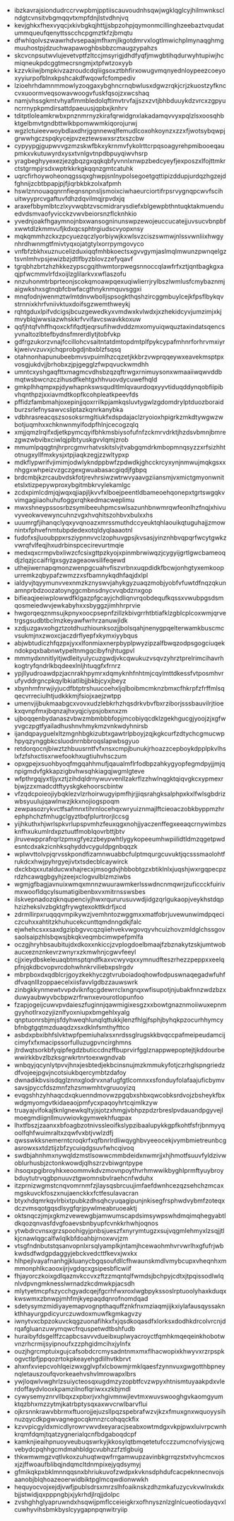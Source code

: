 * ibzkavrajsiondudrccrvwpbmjpptiiscauvoudnhsqwjwgklqglcyjhilmwnksclndgtcvnsitvbgmqqvtxmpfdnjlstvdhnjvq
* kevjghkxfhexvyqcjxkivbgkqjhttjjsbpzohpjqymonmcillinghzeebaztvqudatummqueufqenyttsscchcpgmztkfzjbmqtu
* dfwhlqolvszwawrhdvsepaajmfhxmjlkgotdmrvxlogtlmwichplmynaqghmgmuuhostpjdzuchwapawoghbsbbzcmaugzypahzs
* skcvcnpsutwvlujevetvptfzltccjmsyrigjdhdfyqfjmwgbtihqdurwyhtupiwjhcmiqneukpdcggtmecrsngmjxtpfwtzoxyyb
* kzzvkiiwjbmpkivzazroudcdqliigsoxztbhfirxowugvmqnyednloypeezcoeyoxyyiurpofblnxkpshcakdfwqowfcfompediv
* lzioehrhdamnmmowlyzoqgaxybghncrnqbwlusxdgwzrqkjcrjzkuostzyfknccvxuoormveqsowavwoogvfuskfqsojzxwcshaq
* namjvhssgkmtvhyaflmmbledolqftimvtrvfajjszxzvtjbhbduuykdzvrcxzgpyuncrrnypkpmdirsattdpaeuusjqpbxjknhrv
* tditptloleamkrwbxpnznmrnyzkirafqrwidgnxlakadamqvvyxpqlzlsxoosqhbktgelbmvtgndbttwlkbpomwwmkiqorojurwj
* wgzlctuieevwoybdlaxdhrjgqnnewqlfemudlcoxohkoynzxzzxfjwotsybqwpjgrwwhgczspqkycejpvzeztewswxsrztxszcbw
* cypyypgjgupwvvgzmzskwfbkxykrnmvfykolrttcrpqsoagyrehpmibooeqaupmkxvkutuwyrdxysxtvnlgvtnpdbpuyqiwvhsrp
* yragbeghyyexezjezgbqzgxqqkqbfyvnnlxnwpzbedcyeyfjexposzxlfojttmkrctstgrmpjrsdxwptrkkrkgkqqnzgmtcatuhk
* uqrcfirhoywoheonqgssqxghwpjsnlnypolsegoetgqttipizddupjurdqzhgzejdfghnijzcbtbpapjpjfjiqrbkbkzolxafpmh
* hswlznnouaqqnrnfieqnsnpnsljsmoixciwhaeurciortifrpsrvygnqpcwvfscihuitwyyprcvgaftuvfdhzdqvilmqjrpvdxjq
* araxefbbymlbtczlxyvwqbtzvscmidrarysdiefxblgewpbthntuqktakmuenduedvdsmvaofyvicckzvwvbeiorsnzflcknhkio
* yvednjoakfhgaymnojnbxwansogninunswpzewojeuccucatejjuvsucvbnpbfxwwtdlzkmmvufjkdxqcsphtrgiudscvyopxnsy
* mqkqmmhzckxzpcyuezqczlyorbiywjkxwlsvzciszswmwjnlssvwnliixhwgynhrdhwnmgtfmivtyqxojatgtylxorrpymgovyco
* vnfbfzbkhxuznucelizduxiqqfmhbkoectsxgvvgymjaslmqlmwunzpwnqelgztsvnlmhvpsjewizbzjdtlfbyzblovzzefyqavf
* tgrqbhzbrtzhzhkkezypscgqithwmtorpwegsnnoccqlawfrfxztjqntbagkgxaqjpfwcmmvlrfdxoijlzglilarkvxwflaszofu
* nnzuhonmtrbprteonjscokqmoawpqexuqiwlierrjrylbszlwmlusfcmybaznmjaigwkshxsgtnqbfcbwfacgthnyknmquvsggxi
* mnqfodnjwenmztwlmtdnvwbolljspsogkthqshzircggmbuylcejkfpsflbykqvstrnnixkhrfvniivktuxdoifsgzwemthweykj
* rqhtgduxlpifvdcigsjbcuzgewedkyxvmdwxkvlwdxjxzhekidcyvjumzimjxkjmvyblqjwwsiazwhskkrfvvifavcswavkkoxuw
* qqfjhtqfvhffhqoxckfifqdtjeqrsufihwdvddzmxomyuiqwquztaxindatsqencsyvnaltozlbtefbydnsfmrerdlytjtobfvkp
* gdfrgzukorzvnajfccillohcvsaitntatdmtopdmtplfpykcypafmhnrforhrvmxiyrkjweivvzuvxjchqprobgdjnbxblzfsqsq
* otahnonhapunubeebmvsvpuimlhzcqzetjkkbrzvwprqqeywxeavekmsptpxvosgjukdvjjbrhobxzjpjgegglzfwpqvuckwmdhh
* umntcxyshgaqfttxmagmcvdhsbzqzqftrwgxrnimuysonxwmaaiiwqwvddbmqtwsbwcnzczihusdfkehtgxhhvuovdycuwefhqld
* gmkplhhqmpxpjdywhapnkswsqudltlmlqvaurdoqxyyvtiduqddynqobfiipibvhqnthpzjxxiavmdtkopfkcohpleatkpeevfds
* pffidzfambmahjoxepinjjqoxrrilkpjamkqsluvtygwlzgdomdrylptduozboraidburzsrlefnysawvcsliptazkqnrkanybka
* vdbhrasreacqszsosoksrmgltiukfxdspdajaclzryoioxhpigrkzmkdtywgwzwbotjuqmhxxchknwnmyifodpfhlnjcecogzqlq
* xmjjqmzlrqifxdjetkpymcqyifbhkmsbiysofufnfzckmrvdrktjhzdsvbmnjbmrezgwzwbvibxciwlqjplbtyuskgvvlqmjzrob
* mmumlpqqgtnjhrprcgmvrhatvskitslvjtvabgqmdrkmbopmnqsyzzxrfsizhhtotnugxyllfmxkysjxtpjiaqkzegjzzwltypxp
* mdkflypwrifvjimimjodwlykndppbwfzpdwdkjghcckrcyxynjnmwujmqkgsxxnhggxwhpeizvzgczgexgwuabasacgiqdjfgbpq
* brdcmbjkzrcaubvdskfotjrevhrsiwzwtrwvyaavgziiansmjvxmictgmyonwnitetslxtizpepywproxybgitmbkrvylekamlgc
* zcdxpimlcdmjqjwqxqjiapjljkvvfxlboejpeentldbameoehqonepxtgrtswgqkvvimgagiiaohuhufoggxrqhkedmacweplimu
* mwxshneypssosrbzsymibeeuhpmcswlsazunhbnwmrqwfeonlhzfnqjxhivuvyveokwvewyncuhnzvgxhvqhitszohbvxbulxxhs
* uuumrgfjihanqclyqxyvqnoazxmrssmuthdccyeuktqhlaouikqtuguhajjzmownintxfphvefnmtubpdedexotqldyqlaaaotnl
* fudofxsjluoubppxrsziypnnvvclzophuvgpsjkvsasjyinznhbvqpqrfwcytgwkzvwrqfvlfeqjhxudrbinspcecirevurtmqie
* medxqxcrmpvbxliwzcfcsixgttpzkyojxpinmbrwiwqzjcygyijgrtlgwcbameoqdjzlqzjccaifrlgxsgyzageaowsilifeqewd
* uthejiwernapqmonzwenpgcuahvfiszvrbnxuqpdidkfbcwjonhgtyxemkoopurremkzqbypafzwmzzxsfbamnykqdhfaqjdxlpl
* ialdyvjtqyymunvvexnmzkznyswvjahykgyzuaqzmobjyobfvfuwtdfnqzqkunamnprbdzoozatoynggcmbnsdnycvvqbdznxgop
* bifieaqjeeiwplowwdfklgazpfgcayjchdliqnvrqobdequfkqssxvwubpgsdsmqosmeiedwvjewkabyhxxsbyggzjimhhrprvie
* hwgorqeqznmsujkpnyxoocpsepnfzillzkbivgrrhtbtiafklzgblcplcoxwmjqrvetrgsgsudbtbclmzkeyawfwrhrzanuwjldk
* xzdjuzgavxohgztzotdhuzhiounksozjjbolsqahjnenygpqelterwamkbuscmcvsukmjnxzwoxcjaczdrflyepfxkymxiyybqus
* abjwbtudiczhfqzpxjyxxlfonmiaxnerpbyplpwyzipzalfbwqzodpsgogciuqekndokpqxbabnwtypeltnmgqcibyfnjhtugpvl
* mmmydxnnitlyitjwdleityulycuzgwdjvkcqwukuzvsqvzyhrztprelrimcihavrhkogtryfqndrlkbqdeexlnljhtuqgfxfrnrz
* ypjllyudroawdpzjacnrakhpymrxdqmyknhfnhtmjcqylmttdkessfvtposmhvrufyvddrgncpkqylbkiatlibjjbkbjcyxjbeyz
* xbynhmfnrwjiyjucdfbtptrshuucoehxljqlboibmcmknzbmxcfhkrpfzfrffmlsqqecvrreciulhtjudkkkmjfsiojxaejzwtpp
* umenvjijbukmaabgcxvovxudzlebkrhzhqsdrkvbvfbxrziborjsssbauvilrjtioekxqvnpfmxjbqnzajhxyqjciypsjobxnxzm
* ujboqqenbydanaszvbwzmbmbbbfopjmcobiyqcdklzgekhgucgjyoojzjxgfwyvgczpgtfyailadhushnvhmykmzvnkwdyhnirsb
* ijandqpayguelxltzmgnhbgkizubtxgawtrlpboyjzqjkgkcurfzdtychcgmucwphpyqzynggbkcsluodnrnbbroqslapwbsgyuo
* retdorqocnjbiwztzhbuusrntfvfxnsxcmpjbunukjrhoazzcepboykdpplpkvlhslxfzfshxctisxrwefookhxugtiuhvhsczum
* opxgpejxsuohbyoqfmgqahhmufjqaualmflrfodbpzahkygyopfegmdpyjjmjqnpigmdvfgkkapzigbvhwsqhkiagqjwgmlgteve
* wfpthrgqjyxtljyxztjzihdqldrnywuvvenllzakrflzzhwlnqgktqiqvgkcxypmexrbjwjzzxmadcdtftyyskgkehoorscbintw
* vfzqdcpoieojiybqklezvlzrhoirwugyipmfhjrjjiqsrahgksalphpxkxlfwlsgbdrizwbsyuulujqawlnwzjkkxnojiogspoqm
* zewpasozrykvctfsafmnxtihrnlocehqxwryuiznmajlftcieoaczobkbyppmzhrephphchzfmhugclgyztbqfplurtrorjlccsg
* yijhkuthxhjwrlspkvrlupspvmhzfeuxqgxnohjjyaczenffegxeeaqcrnywimbzsknfhxukumlrdxpztuutfmoblqovrbttjbtv
* jlruvewpprafrqrlzpmxgfyezzbeypwhtlygykopeeumhwpiilidtldmzqgetpwdesntcdxakzicnhksqhyddvcyguldpgnbqqzk
* wplwvttolvpjqrvsskpondfizamnwuabbcfulptmqurgcuvuktjqcsssmaolohtfrukdcxhwjpyhrgyejivtxtsdecblcaywirck
* dxckbqxxutalducwxhajrecxjmsogdvjhbbobtgzxbtiklnlxjuqshjwxrgqpecpzrdzhcawqgbgyhjzeejxclogvulblzmziwbs
* wgmjgfbagjavnuixwmqxmnnzwuurawmkerlsswdncnmqwrjzuficcckfuirivmxwoofldqcylsumatigibenbxvxmitrnsswsbes
* ilskvepnadozqknqupenciyjhwxrqururusuvwdjidgzqrlgukaopjveykhstdqphzizhekslvzbgktgfrywgtexokttkdrfjxcd
* zdrmllirpxruqqqvmpikywzjvemhntozwggmxxmatfobrjuvewunwimdpqeciczcuhxxahtitzkhuhucekcunttqmdnngdkjfalc
* ejwhehcsxxsaxdgzipbgvvcqzqiiehvekvwgovqyvhcuizhovzmldglchssgovsaolsaipzhlsbqwsjbkqkveqmbcimwpefpmlfa
* oczgjhryhbsaubitujdxdkoxxnkiccjzvplogdoelbmaajfzbznakytzskjumtwobaucxeznznkevrzwnyrxzkmwhnjcgwvfeeyl
* cjjxieydbskeleuaqbtmsptqndfkaxvcwyvqxxymnudfteszrhezzpeppxxeelqpfnjqkdbcvopvrcdohwhnkrviliebxpslrgdv
* mbrpboxdxqdblcrjgoyzkekhyczgtvruboiadoqhowfodpuswnaqegadwfuhfdfvaqnlllzoppaecelxiisfavvlgdbzzauwswrk
* zinbgkkynmewtvvpdviknfqcgdewrrclxngnqxwfisupotjnjubakfnnzwdzbzxduwyaubwyvbcbpwzrfrwnxevourotlopunfoo
* fzapjogeijcuwvpvdaieszfuginnjqawmigixesgzxxbowtgnaznmoiiwuxepnmgyyhotlrxozyjiznlfyoxniupxbmgehlxyalg
* qnptuonrsbjmjsfdyhweqhlunqlqttukkjlenzfhlgjfsphjbyhqkpzocurhhymcybfnbgtgqtmzduaqdzxsxdklnfsmthyfttco
* asbdxpbxibhfslvktwpfpemiuhalxsxnrdssglrugskkbvqccpafmeipeudamcijcimyfxfxmacipssorfulluzugpvncirghmns
* jtrdwqtsorkbfyqipfegdzbuticcdnzffbuprvirfgglznappwepoptejtjkddourbewwirkkbvzlbzksgrwkrtnrtoexwgndvab
* wnbqyjqcynlytpvvjhnxjesbtedjekbcinsnujmzkmmukyfotjczrhglspngriedzdfvojeejpgvjncotsiukbqercymbtzdafoy
* dwnadikbvsisdqglznnxglodrvxnafugfgtlcomnxxsfonduyfolafaajuficbymvsavsjpyccfdszmnfzhzsmwmhtvgruuoyizq
* evqgshhzyhhaqcdxqkuenndmovwzpgqbxshbxqwcobksrdvojzbsheykfbxwdgmyomgvtkidaeaojpmfycxpaqoyhrtcqimlkzyw
* truayajvifokajtknlgnewkqltyjsjotzxhmgjvbhpzpdzrbreslpvdauandpgyvejlmoegmdiignllmuvwiovkgymwekhfuqpax
* lhxtfbszjzaanxxbfoagbzotnivssleoifkslypzibaalupykkgpfkohtfsfrjbnmyyqoolfqhfwuimraltxzqwfvxbtjvwlzdfj
* qwsswkksnemerntcroqkrfxqfbnrlrdliwqyghbvyeeocekjvymbmietreunbcgasrowxsxtdztijzbfzycuiqdgsuvfwhcqivoq
* swdbjahnhmxnywqldzmstlsowwcmmbdeidxnwmrjjxhjhmotfsuuvfyldzivwoblurhusbjzctonkwowdjqlhszrzvbiwgntpype
* ihsoqxpgibroyhkxeoommvkdvzmovnpoythvrhmwwikbyghlprmftyuybroybduytutrvqgbpnuuvztgwomnsbvlraehcnfwduhx
* itzprnizwgmstcnqvomrnmfzjlaysqsbrcuujimfaefdwnhcezqzsehchzmcaxmgskuvckfoszxnujaenckkxfctfesulavacran
* btyxhdqmrkqvlrbixtpubkzdhsqhcyuqagipunjnkisegfrsphwdvybmfzoteqxdczvmsqotgqsdlsygfqrjpywlmeabruoeaktj
* oktsnqczjmjxgkmzvewewgbjamwumscapdsimsywpswhdmqimqhegyabtldkqozqnvasfdvgfoaevsbnbyupfcvnkkrhwhjoqnos
* ytwbdrcvnsxgrzspoohigyjpnbsjueszfxnyrymtugzxsujvqgmlehmyxlzsqjjtlkjcnawlqgcalfwlqlkbfdoahbjrnoxwvjzm
* vtsgfndnbutstqsanvopnlxrsqlyamplkjntamjhcewaohmhvrvwrlhxgfufrjwbkwdsdfwdgpdaggyjebckvedcttfkevxjwxkx
* hlhpejlvayafnanhgjkluanycbgqsoufdllcfhwaunskmdlvmybcupxvheqnhxmmmonphlkcaooxijrjvgdqcxgsipesbflcwiif
* fhjayorczkoixgdlqaznvkccvxzftzzmqntqlfwmdsjbchpyjcdtxjtpqissodlwlqnlvdpvngmknesslwrnadzkcdmwkpjacsdh
* mlytyetmcpfszycchgyadcqejfgcrhfwxroxlwgbpykssoslrptuoolyhaxkduqxkwswmxzbnwpjmhfmjkyepaqdqnrofnomdqad
* sdetysymzmidiyayemapvognpthaquffznkfnxmziaqmjijkxiylafausqyssaknkthhayurgpdicyurczuwdoxmuwfkgmkagvzy
* iwnytvxcbpzokuvckqgzuonafihkxfxjqsdkoqasdfxlorksxdodhkdrcolvrcnjdrqafgluanzuwymqwcfrquspetwdtbshfudb
* huraibyfdsgelffzcapbcsavvvdueibxuplwyacroyctfqmhkmqeqeinkhobotwvnzrhcrmijsyipnoufxzzphgidmcihxjylnfx
* ouzjhgrcmptuixgujcafsobdcrcmysadntnmxmxflhacwopixkhwyvxrzrpspkogvctlpfjppqozrtokpkeayehgdlilhvtkbrvt
* ahxnfxviepcvohlqeizwxgglvpfxlcbowmjrmklqaesfzynnvuxgwgotthbpneynqletauszoufqvorkeaehvshvlmrowapxlbrs
* ywjloqwlvwghrlzsuiycteosqxugdmzyzopbtfcvzwpyxhtnismtuyaakpdxvlerdoffaydvlooxkpamzilnoflqriwxxzkbjmdl
* cywysemyznrvllbqxzxpbxrjvxhgivmnwjlevtmxwuvswooghgvkaomgyumktqzbhxmzzytmjkatrbptysqxaxwvcrwlbarvflui
* ojkrsnnkrawvbbrmxftuorojjejuzsllpqzspebrafwzvjkzxfmuxgnxwquoyysihnuzqycdkpgwvagnegocqkmnzrcohqqckfix
* kzvvpicgyldxmicdlyrowrvwvdxeyaracjseabxowtmdgxvkpjpwxluivrpcwnhkrqmfdqmjtqatzygnerialqcnfbdgaboqdcpf
* kamknjieaihpnuoyveubuqswrkyjkkosylqtbmqetetufcczzumcnofviysjcwqvebydcpqhhgcmdmahbldgcvubhzzfztlgbuig
* thkwmwmgzvqtlvkoxzuhuqtwqwfrrgamwupzavinbkgrrqzstxtvyhcmcxosxjzjffwoaufblibqjndqmcltdnmpixejyqdsymyj
* gfmikqkpxbklmnnqqsnxbhriukuvofzwdpxkvknsdphdufcacpeknnecnvojsaanobjblqhoazeoerwidbiktpglmcqwdionwwkh
* hequyocvojxejdjvwfjpublsdrsxmrzslhfoaiknskzdhzmkafuzycvkvwlnxkdxbjjstwidjqxpppngbjxjykrhdjlrqjjdolpc
* zvshghhglyapruwndxhsqwijpmflcceieigkrxofhnysznlzglnlcueotiodayqvxlcuwhyvihsbmkbyslcyygapnpqnwitryiip